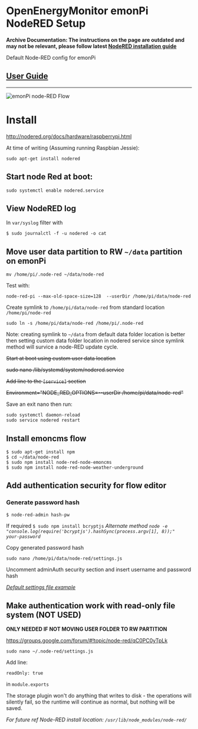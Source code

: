 # OpenEnergyMonitor emonPi NodeRED Setup

**Archive Documentation: The instructions on the page are outdated and may not be relevant, please follow latest [NodeRED installation guide](https://nodered.org/docs/getting-started/raspberrypi)**

Default Node-RED config for emonPi

## [User Guide](https://guide.openenergymonitor.org/integrations/nodered)

***

![emonPi node-RED Flow](emonpi_flow.png)

# Install

http://nodered.org/docs/hardware/raspberrypi.html

At time of writing (Assuming running Raspbian Jessie):

    sudo apt-get install nodered

## Start node Red at boot:

    sudo systemctl enable nodered.service

## View NodeRED log

In `var/syslog` filter with

    $ sudo journalctl -f -u nodered -o cat

## Move user data partition to RW `~/data` partition on emonPi

    mv /home/pi/.node-red ~/data/node-red

Test with:

    node-red-pi --max-old-space-size=128  --userDir /home/pi/data/node-red

Create symlink to `/home/pi/data/node-red` from standard location `/home/pi/node-red`

    sudo ln -s /home/pi/data/node-red /home/pi/.node-red

Note: creating symlink to `~/data` from default data folder location is better then setting custom data folder location in nodered service since symlink method will survice a node-RED update cycle.

~~Start at boot using custom user data location~~

~~sudo nano /lib/systemd/system/nodered.service~~

~~Add line to the `[service]` section~~
  
~~Environment="NODE_RED_OPTIONS=--userDir /home/pi/data/node-red"~~
    
Save an exit nano then run:

    sudo systemctl daemon-reload
    sudo service nodered restart


## Install emoncms flow
    
    $ sudo apt-get install npm
    $ cd ~/data/node-red
    $ sudo npm install node-red-node-emoncms
    $ sudo npm install node-red-node-weather-underground
    
## Add authentication security for flow editor

### Generate password hash
    
    $ node-red-admin hash-pw
    
If required `$ sudo npm install bcryptjs`
*Alternate method `node -e "console.log(require('bcryptjs').hashSync(process.argv[1], 8));"  your-password`*

Copy generated password hash

    sudo nano /home/pi/data/node-red/settings.js

Uncomment adminAuth security section and insert username and password hash

*[Default settings file example](https://github.com/node-red/node-red/blob/master/settings.js)*
    
## Make authentication work with read-only file system (NOT USED)

**ONLY NEEDED IF NOT MOVING USER FOLDER TO RW PARTITION**

https://groups.google.com/forum/#!topic/node-red/qC0PC0yTpLk

    sudo nano ~/.node-red/settings.js

Add line:

    readOnly: true

in `module.exports`

 The storage plugin won't do anything that writes to disk - the operations will silently fail, so the runtime will continue as normal, but nothing will be saved.
 
 *For future ref Node-RED install location: `/usr/lib/node_modules/node-red/`*

